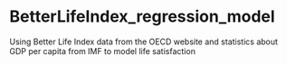 # BetterLifeIndex_regression_model
 Using Better Life Index data from the OECD website and statistics about GDP per capita from IMF to model life satisfaction

